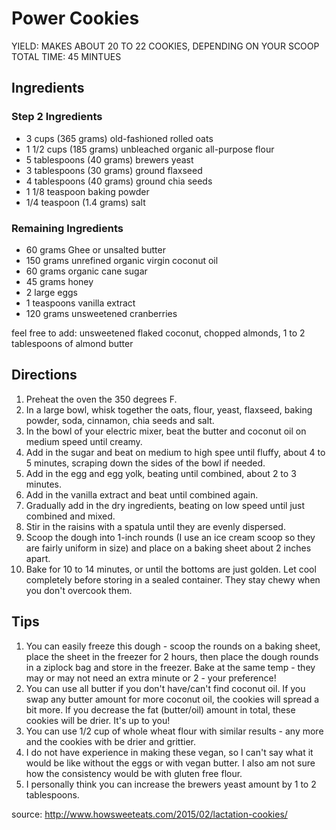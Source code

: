 # Power Cookies
YIELD: MAKES ABOUT 20 TO 22 COOKIES, DEPENDING ON YOUR SCOOP TOTAL TIME: 45 MINTUES

## Ingredients
### Step 2 Ingredients
- 3 cups (365 grams) old-fashioned rolled oats
- 1 1/2 cups (185 grams) unbleached organic all-purpose flour
- 5 tablespoons (40 grams) brewers yeast
- 3 tablespoons (30 grams) ground flaxseed
- 4 tablespoons (40 grams) ground chia seeds
- 1 1/8 teaspoon baking powder
- 1/4 teaspoon (1.4 grams) salt

### Remaining Ingredients
- 60 grams Ghee or unsalted butter
- 150 grams unrefined organic virgin coconut oil
- 60 grams organic cane sugar
- 45 grams honey
- 2 large eggs
- 1 teaspoons vanilla extract
- 120 grams unsweetened cranberries 


feel free to add: unsweetened flaked coconut, chopped almonds, 1 to 2 tablespoons of almond butter

## Directions

1. Preheat the oven the 350 degrees F.
2. In a large bowl, whisk together the oats, flour, yeast, flaxseed, baking powder, soda, cinnamon, chia seeds and salt.
3. In the bowl of your electric mixer, beat the butter and coconut oil on medium speed until creamy. 
4. Add in the sugar and beat on medium to high spee until fluffy, about 4 to 5 minutes, scraping down the sides of the bowl if needed. 
5. Add in the egg and egg yolk, beating until combined, about 2 to 3 minutes. 
6. Add in the vanilla extract and beat until combined again. 
7. Gradually add in the dry ingredients, beating on low speed until just combined and mixed. 
8. Stir in the raisins with a spatula until they are evenly dispersed.
9. Scoop the dough into 1-inch rounds (I use an ice cream scoop so they are fairly uniform in size) and place on a baking sheet about 2 inches apart. 
10. Bake for 10 to 14 minutes, or until the bottoms are just golden. Let cool completely before storing in a sealed container. They stay chewy when you don't overcook them.


## Tips
1. You can easily freeze this dough - scoop the rounds on a baking sheet, place the sheet in the freezer for 2 hours, then place the dough rounds in a ziplock bag and store in the freezer. Bake at the same temp - they may or may not need an extra minute or 2 - your preference!
2. You can use all butter if you don't have/can't find coconut oil. If you swap any butter amount for more coconut oil, the cookies will spread a bit more. If you decrease the fat (butter/oil) amount in total, these cookies will be drier. It's up to you!
3. You can use 1/2 cup of whole wheat flour with similar results - any more and the cookies with be drier and grittier.
5. I do not have experience in making these vegan, so I can't say what it would be like without the eggs or with vegan butter. I also am not sure how the consistency would be with gluten free flour.
6. I personally think you can increase the brewers yeast amount by 1 to 2 tablespoons.



source: http://www.howsweeteats.com/2015/02/lactation-cookies/
